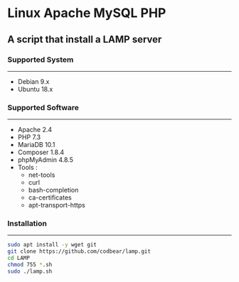 # Linux Apache MySQL PHP
## A script that install a LAMP server

### Supported System
___
+ Debian 9.x
+ Ubuntu 18.x

### Supported Software
___
+ Apache 2.4
+ PHP 7.3
+ MariaDB 10.1
+ Composer 1.8.4
+ phpMyAdmin 4.8.5
+ Tools :
  - net-tools
  - curl
  - bash-completion
  - ca-certificates
  - apt-transport-https

### Installation
___
```bash
sudo apt install -y wget git
git clone https://github.com/codbear/lamp.git
cd LAMP
chmod 755 *.sh
sudo ./lamp.sh
```
